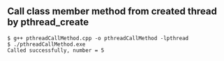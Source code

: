 ﻿## Call class member method from created thread by pthread_create

    $ g++ pthreadCallMethod.cpp -o pthreadCallMethod -lpthread
    $ ./pthreadCallMethod.exe
    Called successfully, number = 5

